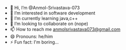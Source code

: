 - 👋 Hi, I’m @Anmol-Srivastava-073
- 👀 I’m interested in software development
- 🌱 I’m currently learning java,c++
- 💞️ I’m looking to collaborate on (nope)
- 📫 How to reach me anmolsrivastava073@gmail.com
- 😄 Pronouns: he/him
- ⚡ Fun fact: I'm boring...

<!---
Anmol-Srivastava-073/Anmol-Srivastava-073 is a ✨ special ✨ repository because its `README.md` (this file) appears on your GitHub profile.
You can click the Preview link to take a look at your changes.
--->
